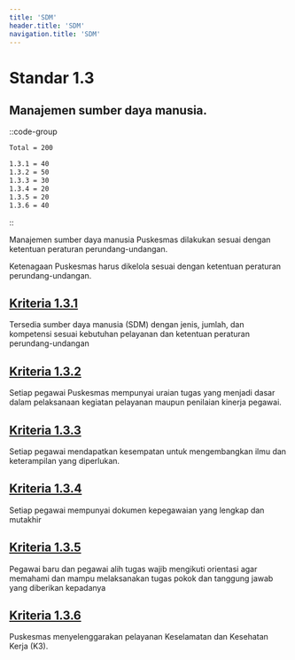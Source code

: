 ```yaml
---
title: 'SDM'
header.title: 'SDM'
navigation.title: 'SDM'
---
```

# Standar 1.3 
## Manajemen sumber daya manusia. 
::code-group
```bash [Nilai]
Total = 200
```
```bash [Kriteria]
1.3.1 = 40
1.3.2 = 50
1.3.3 = 30
1.3.4 = 20
1.3.5 = 20
1.3.6 = 40
```
::

Manajemen sumber daya manusia Puskesmas dilakukan sesuai dengan ketentuan peraturan perundang-undangan. 

Ketenagaan Puskesmas harus dikelola sesuai dengan ketentuan peraturan perundang-undangan. 
## [Kriteria 1.3.1](/1/3/1) 
Tersedia sumber daya manusia (SDM) dengan jenis, jumlah, dan kompetensi sesuai kebutuhan pelayanan dan ketentuan peraturan perundang-undangan 
## [Kriteria 1.3.2](/1/3/2) 
Setiap pegawai Puskesmas mempunyai uraian tugas yang menjadi dasar dalam pelaksanaan kegiatan pelayanan maupun penilaian kinerja pegawai. 
## [Kriteria 1.3.3](/1/3/3) 
Setiap pegawai mendapatkan kesempatan untuk mengembangkan ilmu dan keterampilan yang diperlukan. 
## [Kriteria 1.3.4](/1/3/4) 
Setiap pegawai mempunyai dokumen kepegawaian yang lengkap dan mutakhir 
## [Kriteria 1.3.5](/1/3/5) 
Pegawai baru dan pegawai alih tugas wajib mengikuti orientasi agar memahami dan mampu melaksanakan tugas pokok dan tanggung jawab yang diberikan kepadanya 
## [Kriteria 1.3.6](/1/3/6) 
Puskesmas menyelenggarakan pelayanan Keselamatan dan Kesehatan Kerja (K3). 
